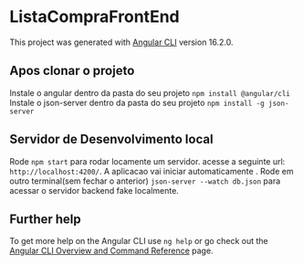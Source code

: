 # ListaCompraFrontEnd

This project was generated with [Angular CLI](https://github.com/angular/angular-cli) version 16.2.0.

## Apos clonar o projeto
Instale o angular dentro da pasta do seu projeto `npm install @angular/cli`
Instale o json-server dentro da pasta do seu projeto `npm install -g json-server`

## Servidor de Desenvolvimento local

Rode `npm start` para rodar locamente um servidor. acesse a seguinte url: `http://localhost:4200/`. A aplicacao vai iniciar automaticamente .
Rode em outro terminal(sem fechar o anterior) `json-server --watch db.json` para acessar o servidor backend fake localmente.


## Further help

To get more help on the Angular CLI use `ng help` or go check out the [Angular CLI Overview and Command Reference](https://angular.io/cli) page.
